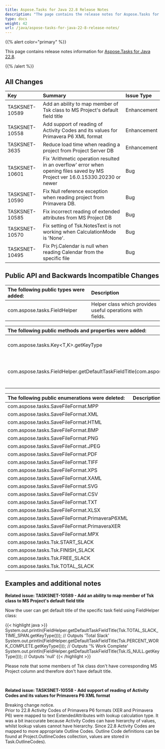 ```yaml
---
title: Aspose.Tasks for Java 22.8 Release Notes
description: "The page contains the release notes for Aspose.Tasks for Java 22.8."
type: docs
weight: 42
url: /java/aspose-tasks-for-java-22-8-release-notes/
---
```


{{% alert color="primary" %}}

This page contains release notes information for [Aspose.Tasks for Java 22.8](https://downloads.aspose.com/tasks/java/new-releases/aspose.tasks-for-java-22.8/).

{{% /alert %}}
## **All Changes**
|**Key**|**Summary**|**Issue Type**|
| :- | :- | :- |
| TASKSNET-10589 | Add an ability to map member of Tsk class to MS Project's default field title | Enhancement |
| TASKSNET-10558 | Add support of reading of Activity Codes and its values for Primavera P6 XML format | Enhancement |
| TASKSNET-3635 | Reduce load time when reading a project from Project Server DB | Enhancement |
| TASKSNET-10601 | Fix 'Arithmetic operation resulted in an overflow' error when opening files saved by MS Project ver 16.0.15330.20230 or newer | Bug |
| TASKSNET-10590 | Fix Null reference exception when reading project from Primavera DB. | Bug |
| TASKSNET-10585 | Fix incorrect reading of extended attributes from MS Project DB | Bug |
| TASKSNET-10570 | Fix setting of Tsk.NotesText is not working when CalculationMode is 'None'. | Bug |
| TASKSNET-10495 | Fix Prj.Calendar is null when reading Calendar from the specific file | Bug |

## **Public API and Backwards Incompatible Changes**
|**The following public types were added:**|**Description**|
| :- | :- |
| com.aspose.tasks.FieldHelper | Helper class which provides useful operations with fields. |

|**The following public methods and properties were added:**|**Description**|
| :- | :- |
| com.aspose.tasks.Key<T,K>.getKeyType | Gets the key of the property. |
| com.aspose.tasks.FieldHelper.getDefaultTaskFieldTitle(com.aspose.tasks.TaskKey) | Returns a default title of the specific task field. |

|**The following public enumerations were deleted:**|**Description**|
| :- | :- |
| com.aspose.tasks.SaveFileFormat.MPP |  |
| com.aspose.tasks.SaveFileFormat.XML |  |
| com.aspose.tasks.SaveFileFormat.HTML |  |
| com.aspose.tasks.SaveFileFormat.BMP |  |
| com.aspose.tasks.SaveFileFormat.PNG |  |
| com.aspose.tasks.SaveFileFormat.JPEG |  |
| com.aspose.tasks.SaveFileFormat.PDF |  |
| com.aspose.tasks.SaveFileFormat.TIFF |  |
| com.aspose.tasks.SaveFileFormat.XPS |  |
| com.aspose.tasks.SaveFileFormat.XAML |  |
| com.aspose.tasks.SaveFileFormat.SVG |  |
| com.aspose.tasks.SaveFileFormat.CSV |  |
| com.aspose.tasks.SaveFileFormat.TXT |  |
| com.aspose.tasks.SaveFileFormat.XLSX |  |
| com.aspose.tasks.SaveFileFormat.PrimaveraP6XML |  |
| com.aspose.tasks.SaveFileFormat.PrimaveraXER |  |
| com.aspose.tasks.SaveFileFormat.MPX |  |
| com.aspose.tasks.Tsk.START_SLACK |  |
| com.aspose.tasks.Tsk.FINISH_SLACK |  |
| com.aspose.tasks.Tsk.FREE_SLACK |  |
| com.aspose.tasks.Tsk.TOTAL_SLACK |  |


## **Examples and additional notes**

**Related issue: TASKSNET-10589 - Add an ability to map member of Tsk class to MS Project's default field title**

Now the user can get default title of the specific task field using FieldHelper class:

{{< highlight java >}}
System.out.println(FieldHelper.getDefaultTaskFieldTitle(Tsk.TOTAL_SLACK_TIME_SPAN.getKeyType())); // Outputs 'Total Slack'
System.out.println(FieldHelper.getDefaultTaskFieldTitle(Tsk.PERCENT_WORK_COMPLETE.getKeyType())); // Outputs '% Work Complete'
System.out.println(FieldHelper.getDefaultTaskFieldTitle(Tsk.IS_NULL.getKeyType())); // Outputs 'null'
{{< /highlight >}}

Please note that some members of Tsk class don't have corresponding MS Project column and therefore don't have default title.

<br>

**Related issue: TASKSNET-10558 - Add support of reading of Activity Codes and its values for Primavera P6 XML format**

Breaking change notice.<br>
Prior to 22.8 Activity Codes of Primavera P6 formats (XER and Primavera P6) were mapped to text ExtendedAttributes with lookup calculation type.
It was a bit inaccurate because Activity Codes can have hierarchy of values, whilst lookup values cannot have hierarchy.
Since 22.8 Activity Codes are mapped to more appropriate Outline Codes. Outline Code definitions can be found at Project.OutlineCodes collection, values are stored in Task.OutlineCodes).
